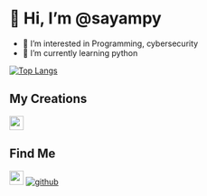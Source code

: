 # 👋 Hi, I’m @sayampy

+ 👀 I’m interested in Programming, cybersecurity
+ 🌱 I’m currently learning python

[![Top Langs](https://github-readme-stats.vercel.app/api/top-langs/?username=sayampy&layout=compact)](https://github.com/sayampy)

## My Creations

<a href="https://dsc.gg/mr_clever"><img src="https://i.imgur.com/ZOKp8LH_d.png" width=25 hight=25></a>

## Find Me
<a href="https://dsc.gg/bott"><img src="https://i.imgur.com/ZOKp8LH_d.png" width=25 hight=25></a>
[![github](http://i.imgur.com/0o48UoR.png)](https://github.com/sayampy)
